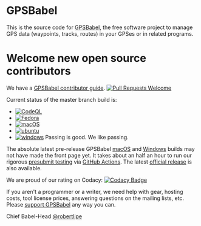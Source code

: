 # GPSBabel
This is the source code for [GPSBabel](https://www.gpsbabel.org), the free software project to manage GPS data (waypoints, tracks, routes) in your GPSes or in related programs.

# Welcome new open source contributors

We have a [GPSBabel contributor guide](https://github.com/gpsbabel/gpsbabel/blob/master/README.contrib).
[![Pull Requests Welcome](https://img.shields.io/badge/PRs-welcome-brightgreen.svg?style=flat)](http://makeapullrequest.com)

Current status of the master branch build is:
-   [![CodeQL](https://github.com/GPSBabel/gpsbabel/workflows/CodeQL/badge.svg?branch=master)](https://github.com/GPSBabel/gpsbabel/actions?query=workflow%3ACodeQL)
-   [![Fedora](https://github.com/GPSBabel/gpsbabel/workflows/fedora/badge.svg?branch=master)](https://github.com/GPSBabel/gpsbabel/actions?query=workflow%3Afedora)
-   [![macOS](https://github.com/GPSBabel/gpsbabel/workflows/macos/badge.svg?branch=master)](https://github.com/GPSBabel/gpsbabel/actions?query=workflow%3Amacos)
-   [![ubuntu](https://github.com/GPSBabel/gpsbabel/workflows/ubuntu/badge.svg?branch=master)](https://github.com/GPSBabel/gpsbabel/actions?query=workflow%3Aubuntu)
-   [![windows](https://github.com/GPSBabel/gpsbabel/workflows/windows/badge.svg?branch=master)](https://github.com/GPSBabel/gpsbabel/actions?query=workflow%3Awindows)
Passing is good. We like passing. 

The absolute latest pre-release GPSBabel [macOS](https://github.com/GPSBabel/gpsbabel/releases/tag/Continuous-macOS) and [Windows](https://github.com/GPSBabel/gpsbabel/releases/tag/Continuous-Windows) builds may not have made the front page yet. It takes about an half an hour to run our rigorous [presubmit testing](https://www.gpsbabel.org/quality.html) via [GitHub Actions](https://github.com/GPSBabel/gpsbabel/actions).  The latest [official release](http://www.gpsbabel.org/download.html) is also available.

We are proud of our rating on Codacy: [![Codacy Badge](https://app.codacy.com/project/badge/Grade/6b90fe0b5ad74df58752a680141afc88)](https://www.codacy.com/gh/gpsbabel/gpsbabel/dashboard?utm_source=github.com&amp;utm_medium=referral&amp;utm_content=gpsbabel/gpsbabel&amp;utm_campaign=Badge_Grade)

If you aren't a programmer or a writer, we need help with gear, hosting costs, tool license prices, answering questions on the mailing lists, etc. Please [support GPSBabel](https://www.gpsbabel.org/contribute.html) any way you can.

Chief Babel-Head
[@robertlipe](https://github.com/robertlipe)
